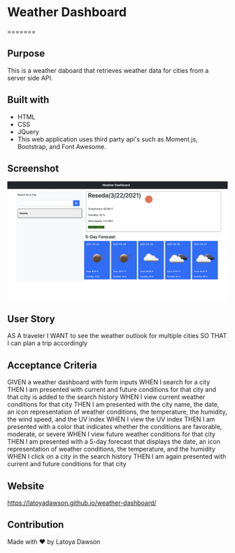 # Weather Dashboard
=======

## Purpose
This is a weather daboard that retrieves weather data for cities from a server side API. 

## Built with 
* HTML
* CSS
* JQuery
* This web application uses third party api's such as Moment.js, Bootstrap, and Font Awesome. 

## Screenshot
![screenshot of startpage](/assets/images/ui.png)


## User Story
AS A traveler
I WANT to see the weather outlook for multiple cities
SO THAT I can plan a trip accordingly

## Acceptance Criteria 
GIVEN a weather dashboard with form inputs
WHEN I search for a city
THEN I am presented with current and future conditions for that city and that city is added to the search history
WHEN I view current weather conditions for that city
THEN I am presented with the city name, the date, an icon representation of weather conditions, the temperature, the humidity, the wind speed, and the UV index
WHEN I view the UV index
THEN I am presented with a color that indicates whether the conditions are favorable, moderate, or severe
WHEN I view future weather conditions for that city
THEN I am presented with a 5-day forecast that displays the date, an icon representation of weather conditions, the temperature, and the humidity
WHEN I click on a city in the search history
THEN I am again presented with current and future conditions for that city

## Website
https://latoyadawson.github.io/weather-dashboard/

## Contribution
Made with ❤️  by Latoya Dawson
